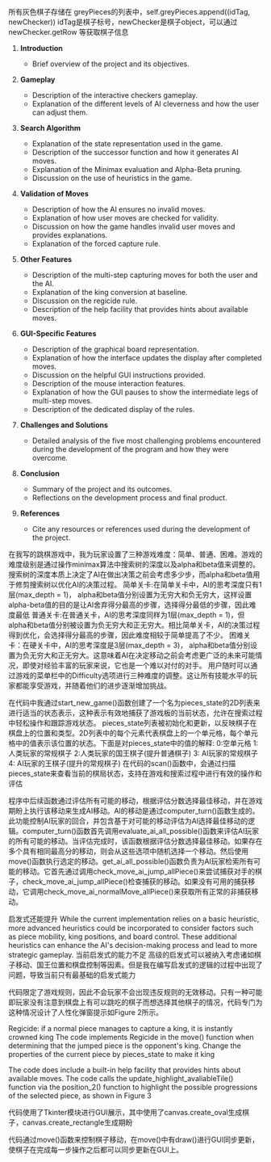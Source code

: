 所有灰色棋子存储在 greyPieces的列表中，self.greyPieces.append((idTag, newChecker))
idTag是棋子标号，newChecker是棋子object，可以通过newChecker.getRow 等获取棋子信息

1. **Introduction**
    
    - Brief overview of the project and its objectives.
2. **Gameplay**
    
    - Description of the interactive checkers gameplay.
    - Explanation of the different levels of AI cleverness and how the user can adjust them.
3. **Search Algorithm**
    
    - Explanation of the state representation used in the game.
    - Description of the successor function and how it generates AI moves.
    - Explanation of the Minimax evaluation and Alpha-Beta pruning.
    - Discussion on the use of heuristics in the game.
4. **Validation of Moves**
    
    - Description of how the AI ensures no invalid moves.
    - Explanation of how user moves are checked for validity.
    - Discussion on how the game handles invalid user moves and provides explanations.
    - Explanation of the forced capture rule.
5. **Other Features**
    
    - Description of the multi-step capturing moves for both the user and the AI.
    - Explanation of the king conversion at baseline.
    - Discussion on the regicide rule.
    - Description of the help facility that provides hints about available moves.
6. **GUI-Specific Features**
    
    - Description of the graphical board representation.
    - Explanation of how the interface updates the display after completed moves.
    - Discussion on the helpful GUI instructions provided.
    - Description of the mouse interaction features.
    - Explanation of how the GUI pauses to show the intermediate legs of multi-step moves.
    - Description of the dedicated display of the rules.
7. **Challenges and Solutions**
    
    - Detailed analysis of the five most challenging problems encountered during the development of the program and how they were overcome.
8. **Conclusion**
    
    - Summary of the project and its outcomes.
    - Reflections on the development process and final product.
9. **References**
    
    - Cite any resources or references used during the development of the project.


在我写的跳棋游戏中，我为玩家设置了三种游戏难度：简单、普通、困难。游戏的难度级别是通过操作minimax算法中搜索树的深度以及alpha和beta值来调整的。搜索树的深度本质上决定了AI在做出决策之前会考虑多少步，而alpha和beta值用于修剪搜索树以优化AI的决策过程。
简单关卡:在简单关卡中，AI的思考深度只有1层(max_depth = 1)， alpha和beta值分别设置为无穷大和负无穷大，这样设置alpha-beta值的目的是让AI舍弃得分最高的步骤，选择得分最低的步骤，因此难度最低
普通关卡:在普通关卡，AI的思考深度同样为1层(max_depth = 1)，但alpha和beta值分别被设置为负无穷大和正无穷大。相比简单关卡，AI的决策过程得到优化，会选择得分最高的步骤，因此难度相较于简单提高了不少。
困难关卡：在硬关卡中，AI的思考深度是3层(max_depth = 3)， alpha和beta值分别设置为负无穷大和正无穷大。这意味着AI在决定移动之前会考虑更广泛的未来可能情况，即使对经验丰富的玩家来说，它也是一个难以对付的对手。
用户随时可以通过游戏的菜单栏中的Difficulty选项进行三种难度的调整。这让所有技能水平的玩家都能享受游戏，并随着他们的进步逐渐增加挑战。


在代码中我通过start_new_game()函数创建了一个名为pieces_state的2D列表来进行适当的状态表示，这种表示有效地捕获了游戏板的当前状态，允许在搜索过程中轻松操作和跟踪游戏状态。
pieces_state列表被初始化和更新，以反映棋子在棋盘上的位置和类型。2D列表中的每个元素代表棋盘上的一个单元格，每个单元格中的值表示该位置的状态。下面是对pieces_state中的值的解释:
0:空单元格
1:人类玩家的常规棋子
2:人类玩家的国王棋子(提升普通棋子)
3: AI玩家的常规棋子
4: AI玩家的王棋子(提升的常规棋子)
在代码的scan()函数中，会通过扫描pieces_state来查看当前的棋局状态，支持在游戏和搜索过程中进行有效的操作和评估

程序中后续函数通过评估所有可能的移动，根据评估分数选择最佳移动，并在游戏期盼上执行该移动来生成AI移动。AI的移动是通过computer_turn()函数生成的。此功能控制AI玩家的回合，并包含基于对可能的移动评估为AI选择最佳移动的逻辑。computer_turn()函数首先调用evaluate_ai_all_possible()函数来评估AI玩家的所有可能的移动。当评估完成时，该函数根据评估分数选择最佳移动。如果存在多个具有相同最高分的移动，则会从这些选项中随机选择一个移动。然后使用move()函数执行选定的移动。get_ai_all_possible()函数负责为AI玩家检索所有可能的移动。它首先通过调用check_move_ai_jump_allPiece()来尝试捕获对手的棋子，check_move_ai_jump_allPiece()检查捕获的移动。如果没有可用的捕获移动，它调用check_move_ai_normalMove_allPiece()来获取所有正常的非捕获移动。

启发式还能提升
While the current implementation relies on a basic heuristic, more advanced heuristics could be incorporated to consider factors such as piece mobility, king positions, and board control. These additional heuristics can enhance the AI's decision-making process and lead to more strategic gameplay.
当前启发式的能力不足
高级的启发式可以被纳入考虑诸如棋子移动、国王位置和棋盘控制等因素。但是我在编写启发式的逻辑的过程中出现了问题，导致当前只有最基础的启发式能力


代码限定了游戏规则，因此不会玩家不会出现违反规则的无效移动。只有一种可能即玩家没有注意到棋盘上有可以跳吃的棋子而想选择其他棋子的情况，代码专门为这种情况设计了人性化弹窗提示如Figure 2所示。


Regicide: if a normal piece manages to capture a king, it is instantly crowned king
The code implements Regicide in the move() function when determining that the jumped piece is the opponent's king. Change the properties of the current piece by pieces_state to make it king


The code does include a built-in help facility that provides hints about available moves.
The code calls the update_highlight_avaliableTile() function via the position_2() function to highlight the possible progressions of the selected piece, as shown in Figure 3


代码使用了Tkinter模块进行GUI展示，其中使用了canvas.create_oval生成棋子，canvas.create_rectangle生成期盼


代码通过move()函数来控制棋子移动，在move()中有draw()进行GUI同步更新，使棋子在完成每一步操作之后都可以同步更新在GUI上。

